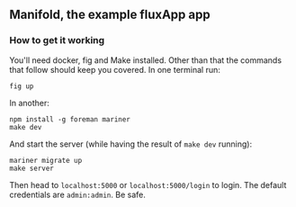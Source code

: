 ## Manifold, the example fluxApp app

### How to get it working

You'll need docker, fig and Make installed. Other than that the commands
that follow should keep you covered. In one terminal run:

    fig up

In another:

    npm install -g foreman mariner
    make dev

And start the server (while having the result of `make dev` running):

    mariner migrate up
    make server


Then head to `localhost:5000` or `localhost:5000/login` to login. The
default credentials are `admin:admin`. Be safe.

